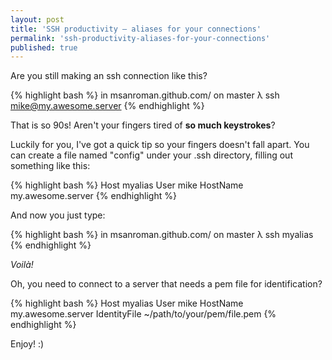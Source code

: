 ```yaml
---
layout: post
title: 'SSH productivity – aliases for your connections'
permalink: 'ssh-productivity-aliases-for-your-connections'
published: true
---
```


Are you still making an ssh connection like this?

{% highlight bash %}
in msanroman.github.com/ on master 
λ ssh mike@my.awesome.server
{% endhighlight %}

That is so 90s! Aren't your fingers tired of **so much keystrokes**?

Luckily for you, I've got a quick tip so your fingers doesn't fall apart. You can create a file named "config" under your .ssh directory, filling out something like this:

{% highlight bash %}
Host myalias
  User mike
  HostName my.awesome.server
{% endhighlight %}

And now you just type:

{% highlight bash %}
in msanroman.github.com/ on master 
λ ssh myalias
{% endhighlight %}

*Voilà!*

Oh, you need to connect to a server that needs a pem file for identification?

{% highlight bash %}
Host myalias
  User mike
  HostName my.awesome.server
  IdentityFile ~/path/to/your/pem/file.pem
{% endhighlight %}

Enjoy! :)
